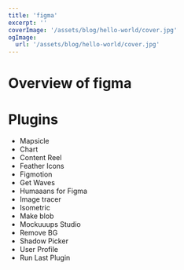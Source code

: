 ```yaml
---
title: 'figma'
excerpt: ''
coverImage: '/assets/blog/hello-world/cover.jpg'
ogImage:
  url: '/assets/blog/hello-world/cover.jpg'
---
```



# Overview of figma






# Plugins
- Mapsicle
- Chart
- Content Reel
- Feather Icons
- Figmotion
- Get Waves
- Humaaans for Figma
- Image tracer
- Isometric
- Make blob
- Mockuuups Studio
- Remove BG
- Shadow Picker
- User Profile
- Run Last Plugin









